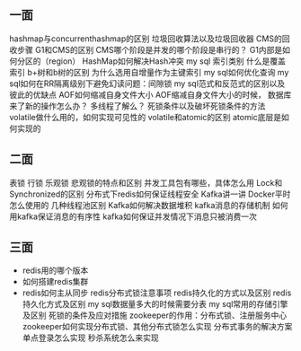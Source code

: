 ## 一面 
hashmap与concurrenthashmap的区别 
垃圾回收算法以及垃圾回收器 
CMS的回收步骤
 G1和CMS的区别 
CMS哪个阶段是并发的哪个阶段是串行的？
 G1内部是如何分区的（region）
  HashMap如何解决Hash冲突 
  my sql 索引类别 什么是覆盖索引 
  b+树和b树的区别 
  为什么选用自增量作为主键索引 my sql如何优化查询 my sql如何在RR隔离级别下避免幻读问题：间隙锁
   my sql范式和反范式的区别以及彼此的优缺点 
   AOF如何缩减自身文件大小 
   AOF缩减自身文件大小的时候，
  数据库来了新的操作怎么办？ 
  多线程了解么？ 
  死锁条件以及破坏死锁条件的方法 volatile做什么用的，如何实现可见性的 
  volatile和atomic的区别 
  atomic底层是如何实现的
  
  ## 二面
  表锁 行锁 乐观锁 悲观锁的特点和区别 并发工具包有哪些，具体怎么用 Lock和Synchronized的区别 分布式下redis如何保证线程安全 Kafka讲一讲 Docker平时怎么使用的 几种线程池区别 Kafka如何解决数据堆积 kafka消息的存储机制 如何用kafka保证消息的有序性 kafka如何保证并发情况下消息只被消费一次
  
  ## 三面 
  * redis用的哪个版本
  * 如何搭建redis集群 
  * redis如何主从同步 redis分布式锁注意事项 redis持久化的方式以及区别 redis持久化方式及区别 my sql数据量多大的时候需要分表 my sql常用的存储引擎及区别 死锁的条件及应对措施 zookeeper的作用：分布式锁、注册服务中心 zookeeper如何实现分布式锁、其他分布式锁怎么实现 分布式事务的解决方案 单点登录怎么实现 秒杀系统怎么来实现
